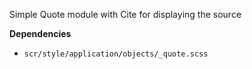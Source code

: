 Simple Quote module with Cite for displaying the source

**Dependencies**
- `scr/style/application/objects/_quote.scss` 
